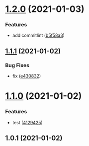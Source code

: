 # [1.2.0](https://github.com/puku0x/release-it-test/compare/1.1.1...1.2.0) (2021-01-03)


### Features

* add commitlint ([b5f58a3](https://github.com/puku0x/release-it-test/commit/b5f58a33d1233845a96693f22c0af32171e7fc29))

## [1.1.1](https://github.com/puku0x/release-it-test/compare/1.1.0...1.1.1) (2021-01-02)


### Bug Fixes

* fix ([e430832](https://github.com/puku0x/release-it-test/commit/e430832b8d8d3449c1b24697822d1c9b8b3b5c10))

# [1.1.0](https://github.com/puku0x/release-it-test/compare/1.0.1...1.1.0) (2021-01-02)


### Features

* test ([4129425](https://github.com/puku0x/release-it-test/commit/41294256dcde07863e97e2bcd259fbe576f91b74))

## 1.0.1 (2021-01-02)


